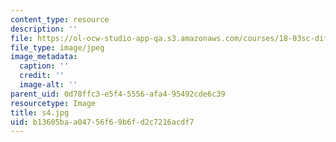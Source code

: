 ```yaml
---
content_type: resource
description: ''
file: https://ol-ocw-studio-app-qa.s3.amazonaws.com/courses/18-03sc-differential-equations-fall-2011/b13605baa04756f69b6fd2c7216acdf7_s4.jpg
file_type: image/jpeg
image_metadata:
  caption: ''
  credit: ''
  image-alt: ''
parent_uid: 0d78ffc3-e5f4-5556-afa4-95492cde6c39
resourcetype: Image
title: s4.jpg
uid: b13605ba-a047-56f6-9b6f-d2c7216acdf7
---
```

